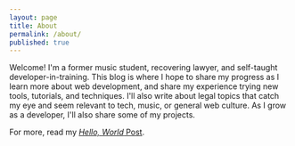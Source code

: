 ```yaml
---
layout: page
title: About
permalink: /about/
published: true
---
```


Welcome! I'm a former music student, recovering lawyer, and self-taught developer-in-training. This blog is where I hope to share my progress as I learn more about web development, and share my experience trying new tools, tutorials, and techniques. I'll also write about legal topics that catch my eye and seem relevant to tech, music, or general web culture. As I grow as a developer, I'll also share some of my projects.

For more, read my [_Hello, World_ Post](/general/2017/11/07/Hello-World.html).
